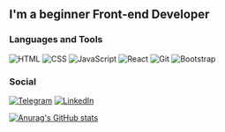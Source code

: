 ## I'm a beginner Front-end Developer

### Languages and Tools 
![HTML](https://img.shields.io/badge/-HTML-blue?style=for-the-badge&logo=HTML5&logoColor=white)
![CSS](https://img.shields.io/badge/-CSS-blue?style=for-the-badge&logo=CSS3&logoColor=white)
![JavaScript](https://img.shields.io/badge/-JavaScript-blue?style=for-the-badge&logo=JavaScript&logoColor=white)
![React](https://img.shields.io/badge/-ReactJs-blue?style=for-the-badge&logo=react&logoColor=white)
![Git](https://img.shields.io/badge/-Git-blue?style=for-the-badge&logo=Git&logoColor=white)
![Bootstrap](https://img.shields.io/badge/-Bootstrap-blue?style=for-the-badge&logo=Bootstrap&logoColor=white)

### Social 
[![Telegram](https://img.shields.io/badge/-Telegram-9cf?style=for-the-badge&logo=telegram&logoColor=white)](http://t.me/danilashk)
[![LinkedIn](https://img.shields.io/badge/-LinkedIn-9cf?style=for-the-badge&logo=linkedin&logoColor=white)](https://www.linkedin.com/in/danilashk/)

[![Anurag's GitHub stats](https://github-readme-stats.vercel.app/api?username=danshkk&hide=stars,prs,issues&show_icons=true&dark)](https://github.com/anuraghazra/github-readme-stats)